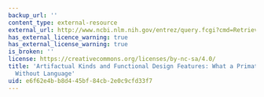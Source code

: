 ```yaml
---
backup_url: ''
content_type: external-resource
external_url: http://www.ncbi.nlm.nih.gov/entrez/query.fcgi?cmd=Retrieve&db=PubMed&dopt=Citation&list_uids=9426504
has_external_licence_warning: true
has_external_license_warning: true
is_broken: ''
license: https://creativecommons.org/licenses/by-nc-sa/4.0/
title: 'Artifactual Kinds and Functional Design Features: What a Primate Understands
  Without Language'
uid: e6f62e4b-b8d4-45bf-84cb-2e0c9cfd33f7
---
```

